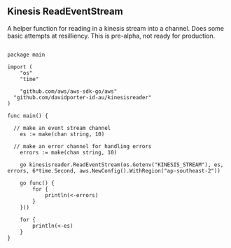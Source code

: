 ## Kinesis ReadEventStream 

A helper function for reading in a kinesis stream into a channel. Does some
basic attempts at resilliency. This is pre-alpha, not ready for production.

```

package main

import (
	"os"
	"time"

	"github.com/aws/aws-sdk-go/aws"
  "github.com/davidporter-id-au/kinesisreader"
)

func main() {

  // make an event stream channel
	es := make(chan string, 10)

  // make an error channel for handling errors
	errors := make(chan string, 10)

	go kinesisreader.ReadEventStream(os.Getenv("KINESIS_STREAM"), es, errors, 6*time.Second, aws.NewConfig().WithRegion("ap-southeast-2"))

	go func() {
		for {
			println(<-errors)
		}
	}()

	for {
		println(<-es)
	}
}
```
